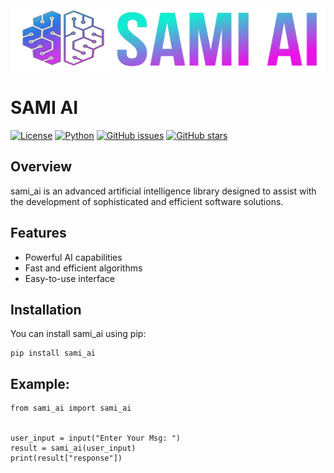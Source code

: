 <img src="logo.png" style="width:700px; height:100px;">

# SAMI AI

[![License](https://img.shields.io/badge/license-MIT-blue.svg)](https://opensource.org/licenses/MIT)
[![Python](https://img.shields.io/badge/python-3.6%2B-blue.svg)](https://www.python.org/downloads/release)
[![GitHub issues](https://img.shields.io/github/issues/your_username/sami_ai)](https://github.com/mr-sami-x/sami_ai/issues)
[![GitHub stars](https://img.shields.io/github/stars/your_username/sami_ai)](https://github.com/mr-sami-x/sami_ai/stargazers)

## Overview

sami_ai is an advanced artificial intelligence library designed to assist with the development of sophisticated and efficient software solutions.

## Features

- Powerful AI capabilities
- Fast and efficient algorithms
- Easy-to-use interface

## Installation

You can install sami_ai using pip:

```
pip install sami_ai
```

## Example:
```
from sami_ai import sami_ai


user_input = input("Enter Your Msg: ")
result = sami_ai(user_input)
print(result["response"])

```
